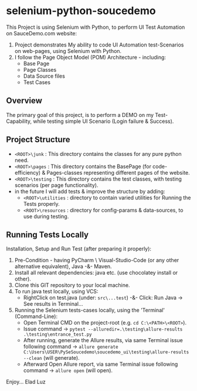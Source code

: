 ﻿# selenium-python-soucedemo

This Project is using Selenium with Python, to perform UI Test Automation on SauceDemo.com website:

1. Project demonstrates My ability to code UI Automation test-Scenarios on web-pages, using Selenium with Python.
2. I follow the Page Object Model (POM) Architecture - including:
    - Base Page
    - Page Classes
    - Data Source files
    - Test Cases

## Overview

The primary goal of this project, is to perform a DEMO on my Test-Capability, while testing simple UI Scenario (Login failure & Success).

## Project Structure

- `<ROOT>\junk` : This directory contains the classes for any pure python need.
- `<ROOT>\pages` : This directory contains the BasePage (for code-efficiency) & Pages-classes representing different pages of the website.
- `<ROOT>\testing` : This directory contains the test classes, with testing scenarios (per page functionality).
- in the future I will add tests & improve the structure by adding:
  - `<ROOT>\utilities` : directory to contain varied utilities for Running the Tests properly.
  - `<ROOT>\resources` : directory for config-params & data-sources, to use during testing.

##  Running Tests Locally

Installation, Setup and Run Test (after preparing it properly):

1. Pre-Condition - having PyCharm \ Visual-Studio-Code  (or any other alternative equivalent),  Java -&- Maven.
2. Install all relevant dependencies: java etc.  (use chocolatey install or other).
3. Clone this GIT repository to your local machine.
4. To run java test locally, using VCS:
    - RightClick on test.java (under: `src\...test`) -&- Click: Run Java -> See results in Terminal...
5. Running the Selenium tests-cases locally, using the 'Terminal' (Command-Line):
    - Open Terminal CMD on the project-root (e.g. `cd C:\<PATH>\<ROOT>`).
    - Issue command  →  `pytest --alluredir=.\testing\allure-results .\testing\entrance_test.py`
    - After running, generate the Allure results, via same Terminal issue following command  →  `allure generate C:\Users\USER\PySeSoucedemo\soucedemo_ui\testing\allure-results --clean` (will generate).
    - Afterward Open Allure report, via same Terminal issue following command  →  `allure open` (will open).


Enjoy...
Elad Luz

